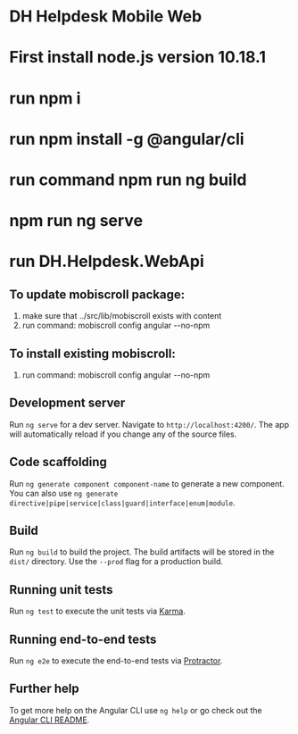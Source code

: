 # DH Helpdesk Mobile Web

# First install node.js version 10.18.1
# run npm i
# run npm install -g @angular/cli
# run command npm run ng build
# npm run ng serve
# run DH.Helpdesk.WebApi

## To update mobiscroll package:
1) make sure that ../src/lib/mobiscroll exists with content
2) run command: mobiscroll config angular --no-npm

## To install existing mobiscroll:
1) run command:  mobiscroll config angular --no-npm

## Development server

Run `ng serve` for a dev server. Navigate to `http://localhost:4200/`. The app will automatically reload if you change any of the source files.

## Code scaffolding

Run `ng generate component component-name` to generate a new component. You can also use `ng generate directive|pipe|service|class|guard|interface|enum|module`.

## Build

Run `ng build` to build the project. The build artifacts will be stored in the `dist/` directory. Use the `--prod` flag for a production build.

## Running unit tests

Run `ng test` to execute the unit tests via [Karma](https://karma-runner.github.io).

## Running end-to-end tests

Run `ng e2e` to execute the end-to-end tests via [Protractor](http://www.protractortest.org/).

## Further help

To get more help on the Angular CLI use `ng help` or go check out the [Angular CLI README](https://github.com/angular/angular-cli/blob/master/README.md).
